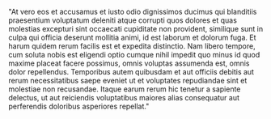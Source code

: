 "At vero eos et accusamus et iusto odio dignissimos ducimus qui blanditiis praesentium
 voluptatum deleniti atque corrupti quos dolores et quas molestias excepturi sint occaecati
  cupiditate non provident, similique sunt in culpa qui officia deserunt mollitia animi, id 
  est laborum et dolorum fuga. Et harum quidem rerum facilis est et expedita distinctio. Nam 
  libero tempore, cum soluta nobis est eligendi optio cumque nihil impedit quo minus id quod 
  maxime placeat facere possimus, omnis voluptas assumenda est, omnis dolor repellendus. 
  Temporibus autem quibusdam et aut officiis debitis aut rerum necessitatibus saepe eveniet 
  ut et voluptates repudiandae sint et molestiae non recusandae. Itaque earum rerum hic 
  tenetur a sapiente delectus, ut aut reiciendis voluptatibus maiores alias consequatur aut 
  perferendis doloribus asperiores repellat."
    